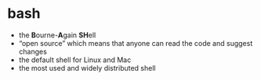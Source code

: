 # bash
- the **B**ourne-**A**gain **SH**ell
- “open source” which means that anyone can read the code and suggest changes
- the default shell for Linux and Mac
- the most used and widely distributed shell
